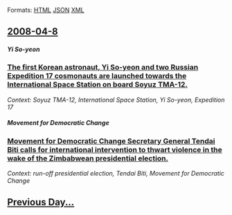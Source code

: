 
Formats: [HTML](2008/04/8/index.html)  [JSON](2008/04/8/index.json)  [XML](2008/04/8/index.xml)  

## [2008-04-8](/news/2008/04/8/index.md)

##### Yi So-yeon
### [ The first Korean astronaut, Yi So-yeon and two Russian Expedition 17 cosmonauts are launched towards the International Space Station on board Soyuz TMA-12. ](/news/2008/04/8/the-first-korean-astronaut-yi-so-yeon-and-two-russian-expedition-17-cosmonauts-are-launched-towards-the-international-space-station-on-boa.md)
_Context: Soyuz TMA-12, International Space Station, Yi So-yeon, Expedition 17_

##### Movement for Democratic Change
### [ Movement for Democratic Change Secretary General Tendai Biti calls for international intervention to thwart violence in the wake of the Zimbabwean presidential election. ](/news/2008/04/8/movement-for-democratic-change-secretary-general-tendai-biti-calls-for-international-intervention-to-thwart-violence-in-the-wake-of-the-zim.md)
_Context: run-off presidential election, Tendai Biti, Movement for Democratic Change_

## [Previous Day...](/news/2008/04/7/index.md)

